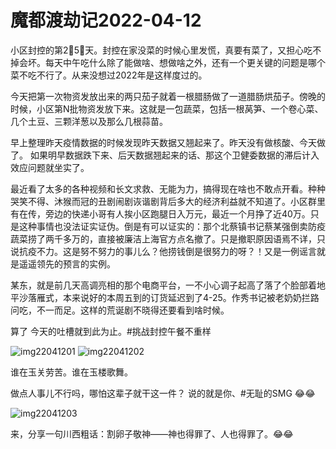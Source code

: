 # 魔都渡劫记2022-04-12

小区封控的第2⃣️5⃣️天。封控在家没菜的时候心里发慌，真要有菜了，又担心吃不掉会坏。每天中午吃什么除了能做啥、想做啥之外，还有一个更关键的问题是哪个菜不吃不行了。从来没想过2022年是这样度过的。

今天把第一次物资发放出来的两只茄子就着一根腊肠做了一道腊肠烘茄子。傍晚的时候，小区第N批物资发放下来。这就是一包蔬菜，包括一根莴笋、一个卷心菜、几个土豆、三颗洋葱以及那么几根蒜苗。

早上整理昨天疫情数据的时候发现昨天数据又翘起来了。昨天没有做核酸、今天做了。 如果明早数据跌下来、后天数据翘起来的话、那这个卫健委数据的滞后计入效应问题就坐实了。

最近看了太多的各种视频和长文求救、无能为力，搞得现在啥也不敢点开看。种种哭笑不得、沐猴而冠的丑剧闹剧诙谐剧背后多大的经济利益就不知道了。小区群里有在传，旁边的快递小哥有人挨小区跑腿日入万元，最近一个月挣了近40万。只是这种事情也没法证实证伪。倒是有可以证实的：那个北蔡镇书记蔡某强倒卖防疫蔬菜捞了两千多万的，直接被廉洁上海官方点名撤了。只是撤职原因语焉不详，只说抗疫不力。这是努不努力的事儿么？他捞钱倒是很努力的呀？！又是一例谣言就是遥遥领先的预言的实例。

某东，就是前几天高调亮相的那个电商平台，一不小心调子起高了落了个脸部着地平沙落雁式，本来说好的本周五到的订货延迟到了4-25。作秀书记被老奶奶拦路问吃，不一而足。这样的荒诞剧不晓得还要看到啥时候。

算了 今天的吐槽就到此为止。#挑战封控午餐不重样

<img decoding="async" src="https://i0.wp.com/s2.loli.net/2022/05/02/83nmZjutfoCAsh4.jpg?w=640&#038;ssl=1" alt="img22041201" data-recalc-dims="1" />
<img decoding="async" src="https://i0.wp.com/s2.loli.net/2022/05/02/iZuIKrUtnEfOm42.jpg?w=640&#038;ssl=1" alt="img22041202" data-recalc-dims="1" />

谁在玉关劳苦。谁在玉楼歌舞。

做点人事儿不行吗，哪怕这辈子就干这一件？ 说的就是你、#无耻的SMG 😂😂

<img decoding="async" src="https://i0.wp.com/s2.loli.net/2022/05/02/ytnaPj5cfWvoAlO.jpg?w=640&#038;ssl=1" alt="img22041203" data-recalc-dims="1" />

来，分享一句川西粗话：割卵子敬神——神也得罪了、人也得罪了。😂😂

